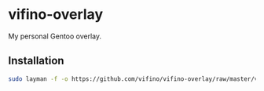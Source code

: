 # vifino-overlay

My personal Gentoo overlay.

## Installation

```bash
sudo layman -f -o https://github.com/vifino/vifino-overlay/raw/master/vifino-overlay.xml -a vifino-overlay
```
